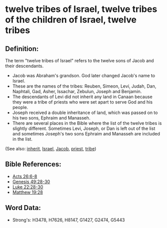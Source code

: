 # twelve tribes of Israel, twelve tribes of the children of Israel, twelve tribes #

## Definition: ##

The term "twelve tribes of Israel" refers to the twelve sons of Jacob and their descendants.

* Jacob was Abraham's grandson. God later changed Jacob's name to Israel.
* These are the names of the tribes: Reuben, Simeon, Levi, Judah, Dan, Naphtali, Gad, Asher, Issachar, Zebulun, Joseph and Benjamin.
* The descendants of Levi did not inherit any land in Canaan because they were a tribe of priests who were set apart to serve God and his people.
* Joseph received a double inheritance of land, which was passed on to his two sons, Ephraim and Manasseh.
*  There are several places in the Bible where the list of the twelve tribes is slightly different. Sometimes Levi, Joseph, or Dan is left out of the list and sometimes Joseph's two sons Ephraim and Manasseh are included in the list.

(See also: [inherit](../kt/inherit.md), [Israel](../kt/israel.md), [Jacob](../names/jacob.md), [priest](../kt/priest.md), [tribe](../other/tribe.md)) 

## Bible References: ##

* [Acts 26:6-8](rc://en/tn/help/act/26/06)
* [Genesis 49:28-30](rc://en/tn/help/gen/49/28)
* [Luke 22:28-30](rc://en/tn/help/luk/22/28)
* [Matthew 19:28](rc://en/tn/help/mat/19/28)

## Word Data: ##

* Strong's: H3478, H7626, H8147, G1427, G2474, G5443
